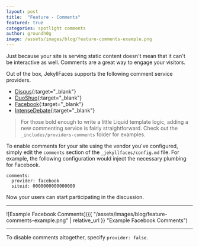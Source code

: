 ```yaml
---
layout: post
title:  "Feature - Comments"
featured: true
categories: spotlight comments
author: groundh0g
image: /assets/images/blog/feature-comments-example.png
---
```


Just because your site is serving static content doesn't mean that it can't be interactive as well. Comments are a great way to engage your visitors.

Out of the box, JekyllFaces supports the following comment service providers.

* [Disqus](https://disqus.com/){:target="_blank"}
* [DuoShuo](https://github.com/duoshuo){:target="_blank"}
* [Facebook](https://developers.facebook.com/docs/plugins/comments/){:target="_blank"}
* [IntenseDebate](https://www.intensedebate.com/){:target="_blank"}

> For those bold enough to write a little Liquid template logic, adding a new commenting service is fairly straightforward. Check out the `_includes/providers-comments` folder for examples.

To enable comments for your site using the vendor you've configured, simply edit the `comments` section of the `_jekyllfaces/config.md` file. For example, the following configuration would inject the necessary plumbing for Facebook.

~~~
comments:
  provider: facebook
  siteid: 0000000000000000
~~~

Now your users can start participating in the discussion.

<hr/>
![Example Facebook Comments]({{ "/assets/images/blog/feature-comments-example.png" | relative_url }} "Example Facebook Comments")
<hr/>

To disable comments altogether, specify `provider: false`.